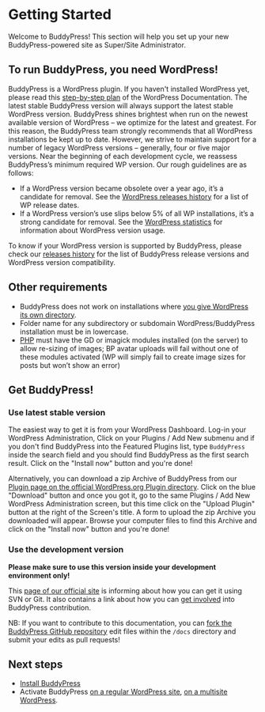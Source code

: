 # Getting Started

Welcome to BuddyPress! This section will help you set up your new BuddyPress-powered site as Super/Site Administrator.

## To run BuddyPress, you need WordPress!

BuddyPress is a WordPress plugin. If you haven't installed WordPress yet, please read this [step-by-step plan](https://wordpress.org/documentation/article/get-started-with-wordpress/) of the WordPress Documentation. The latest stable BuddyPress version will always support the latest stable WordPress version. BuddyPress shines brightest when run on the newest available version of WordPress – we optimize for the latest and greatest. For this reason, the BuddyPress team strongly recommends that all WordPress installations be kept up to date. However, we strive to maintain support for a number of legacy WordPress versions – generally, four or five major versions. Near the beginning of each development cycle, we reassess BuddyPress’s minimum required WP version. Our rough guidelines are as follows:

- If a WordPress version became obsolete over a year ago, it’s a candidate for removal. See the [WordPress releases history](https://wordpress.org/news/category/releases/) for a list of WP release dates.
- If a WordPress version’s use slips below 5% of all WP installations, it’s a strong candidate for removal. See the [WordPress statistics](https://wordpress.org/about/stats/) for information about WordPress version usage.

To know if your WordPress version is supported by BuddyPress, please check our [releases history](https://codex.buddypress.org/releases/) for the list of BuddyPress release versions and WordPress version compatibility.

## Other requirements

- BuddyPress does not work on installations where [you give WordPress its own directory](https://wordpress.org/documentation/article/giving-wordpress-its-own-directory/).
- Folder name for any subdirectory or subdomain WordPress/BuddyPress installation must be in lowercase.
- [PHP](./php-version-support.md) must have the GD or imagick modules installed (on the server) to allow re-sizing of images; BP avatar uploads will fail without one of these modules activated (WP will simply fail to create image sizes for posts but won’t show an error)

## Get BuddyPress!

### Use latest stable version

The easiest way to get it is from your WordPress Dashboard. Log-in your WordPress Administration, Click on your Plugins / Add New submenu and if you don't find BuddyPress into the Featured Plugins list, type `BuddyPress` inside the search field and you should find BuddyPress as the first search result. Click on the "Install now" button and you're done!

Alternatively, you can download a zip Archive of BuddyPress from our [Plugin page on the official WordPress.org Plugin directory](https://wordpress.org/plugins/buddypress/). Click on the blue "Download" button and once you got it, go to the same Plugins / Add New WordPress Administration screen, but this time click on the "Upload Plugin" button at the right of the Screen's title. A form to upload the zip Archive you downloaded will appear. Browse your computer files to find this Archive and click on the "Install now" button and you're done!

### Use the development version

**Please make sure to use this version inside your development environment only!**

This [page of our official site](https://buddypress.org/download/) is informing about how you can get it using SVN or Git. It also contains a link about how you can [get involved](https://codex.buddypress.org/participate-and-contribute/) into BuddyPress contribution.

NB: If you want to contribute to this documentation, you can [fork the BuddyPress GitHub repository](https://github.com/buddypress/buddypress/fork) edit files within the `/docs` directory and submit your edits as pull requests!

## Next steps

- [Install BuddyPress](./install.md)
- Activate BuddyPress [on a regular WordPress site](./activate.md), [on a multisite WordPress](./network-activate.md).
